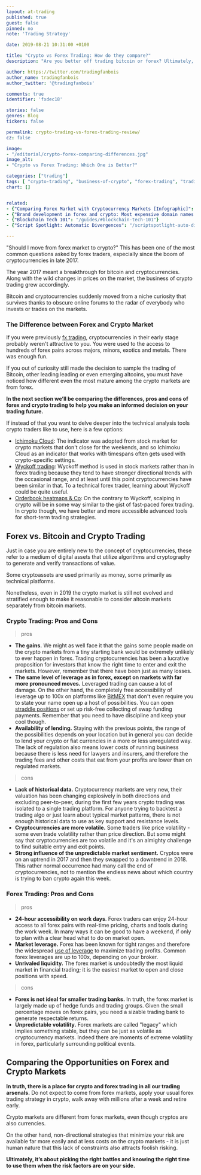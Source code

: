 ```yaml
---
layout: at-trading
published: true
guest: false
pinned: no
note: 'Trading Strategy'

date: 2019-08-21 10:31:00 +0100

title: "Crypto vs Forex Trading: How do they compare?"
description: "Are you better off trading bitcoin or forex? Ultimately, it’s about picking the battles, and the right trading strategy."

author: https://twitter.com/tradingfanbois
author_name: tradingfanbois
author_twitter: '@tradingfanbois'

comments: true
identifier: 'fxdec18'

stories: false
genres: Blog
tickers: false

permalink: crypto-trading-vs-forex-trading-review/
cz: false

image:
- "/editorial/crypto-forex-comparing-differences.jpg"
image_alt:
- "Crypto vs Forex Trading: Which One is Better?"

categories: ["trading"]
tags: [ "crypto-trading", "business-of-crypto", "forex-trading", "trading-strategy"]
chart: []


related:
- {"Comparing Forex Market with Cryptocurrency Markets [Infographic]": "https://www.thebusinessofcrypto.com/articles/forex-vs-crypto-markets-infographic/"}
- {"Brand development in forex and crypto: Most expensive domain names [Infographic]": "https://www.thebusinessofcrypto.com/articles/brand-development-forex-crypto-infographic/"}
- {"Blockchain Tech 101": "/guides/#blockchain-tech-101"}
- {"Script Spotlight: Automatic Divergences": "/scriptspotlight-auto-divergences/"}

---
```


"Should I move from forex market to crypto?" This has been one of the most common questions asked by forex traders, especially since the boom of cryptocurrencies in late 2017.

The year 2017 meant a breakthrough for bitcoin and cryptocurrencies. Along with the wild changes in prices on the market, the business of crypto trading grew accordingly.

Bitcoin and cryptocurrencies suddenly moved from a niche curiosity that survives thanks to obscure online forums to the radar of everybody who invests or trades on the markets.

### The Difference between Forex and Crypto Market

If you were previously [fx trading](https://www.home.saxo/en-gb/products/forex), cryptocurrencies in their early stage probably weren't attractive to you. You were used to the access to hundreds of forex pairs across majors, minors, exotics and metals. There was enough fun.

If you out of curiosity still made the decision to sample the trading of Bitcoin, other leading leading or even emerging altcoins, you must have noticed how different even the most mature among the crypto markets are from forex.

**In the next section we’ll be comparing the differences, pros and cons of forex and crypto trading to help you make an informed decision on your trading future.**

If instead of that you want to delve deeper into the technical analysis tools crypto traders like to use, here is a few options:

* [Ichimoku Cloud](/ichimoku-cloud/): The indicator was adopted from stock market for crypto markets that don't close for the weekends, and so Ichimoku Cloud as an indicator that works with timespans often gets used with crypto-specific settings.
* [Wyckoff trading](/strategy/wyckoff-ranging-markets): Wyckoff method is used in stock markets rather than in forex trading because they tend to have stronger directional trends with the occasional range, and at least until this point cryptocurrencies have been similar in that. To a technical forex trader, learning about Wyckoff could be quite useful.
* [Orderbook heatmaps & Co](/strategy/scalping): On the contrary to Wyckoff, scalping in crypto will be in some way similar to the gist of fast-paced forex trading. In crypto though, we have better and more accessible advanced tools for short-term trading strategies.

## Forex vs. Bitcoin and Crypto Trading

Just in case you are entirely new to the concept of cryptocurrencies, these refer to a medium of digital assets that utilize algorithms and cryptography to generate and verify transactions of value.

Some cryptoassets are used primarily as money, some primarily as technical platforms.

Nonetheless, even in 2019 the crypto market is still not evolved and stratified enough to make it reasonable to consider altcoin markets separately from bitcoin markets.

### Crypto Trading: Pros and Cons

> pros

* **The gains.** We might as well face it that the gains some people made on the crypto markets from a tiny starting bank would be extremely unlikely to ever happen in forex. Trading cryptocurrencies has been a lucrative proposition for investors that know the right time to enter and exit the markets. However, remember that there have been just as many losses.
* **The same level of leverage as in forex, except on markets with far more pronounced moves.** Leveraged trading can cause a lot of damage. On the other hand, the completely free accessibility of leverage up to 100x on platforms like [BitMEX](http://bit.ly/melancholic-100x) that don't even require you to state your name open up a host of possibilities. You can open [straddle positions](https://www.investopedia.com/terms/s/straddle.asp) or set up risk-free collecting of swap funding payments. Remember that you need to have discipline and keep your cool though.
* **Availability of lending.** Staying with the previous points, the range of the possibilities depends on your location but in general you can decide to lend your crypto or fiat currencies in a more or less unregulated way. The lack of regulation also means lower costs of running business because there is less need for lawyers and insurers, and therefore the trading fees and other costs that eat from your profits are lower than on regulated markets.


> cons

* **Lack of historical data.** Cryptocurrency markets are very new, their valuation has been changing explosively in both directions and excluding peer-to-peer, during the first few years crypto trading was isolated to a single trading platform. For anyone trying to backtest a trading algo or just learn about typical market patterns, there is not enough historical data to use as key support and resistance levels.
* **Cryptocurrencies are more volatile.** Some traders like price volatility - some even trade volatility rather than price direction. But some might say that cryptocurrencies are too volatile and it's an almighty challenge to find suitable entry and exit points.
* **Strong influence of the unpredictable market sentiment.** Cryptos were on an uptrend in 2017 and then they  swapped to a downtrend in 2018. This rather normal occurrence had many call the end of cryptocurrencies, not to mention the endless news about which country is trying to ban crypto again this week.


### Forex Trading: Pros and Cons

> pros

* **24-hour accessibility on work days**. Forex traders can enjoy 24-hour access to all forex pairs with real-time pricing, charts and tools during the work week. In many ways it can be good to have a weekend, if only to plan with a clear head what to do on  market open.
* **Market leverage.** Forex has been known for tight ranges and therefore the widespread [use of leverage](https://www.investopedia.com/articles/forex/07/forex_leverage.asp) to maximize trading profits. Common forex leverages are up to 100x, depending on your broker.
* **Unrivaled liquidity.** The forex market is undoubtedly the most liquid market in financial trading; it is the easiest market to open and close positions with speed.

> cons

* **Forex is not ideal for smaller trading banks.** In truth, the forex market is largely made up of hedge funds and trading groups. Given the small percentage moves on forex pairs, you need a sizable trading bank to generate respectable returns.
* **Unpredictable volatility.** Forex markets are called "legacy" which implies something stable, but they can be just as volatile as cryptocurrency markets. Indeed there are moments of extreme volatility in forex, particularly surrounding political events.

## Comparing the Opportunities on Forex and Crypto Markets

**In truth, there is a place for crypto and forex trading in all our trading arsenals.** Do not expect to come from forex markets, apply your usual forex trading strategy in crypto, walk away with millions after a week and retire early.

Crypto markets are different from forex markets, even though cryptos are also currencies.

On the other hand, non-directional strategies that minimize your risk are available far more easily and at less costs on the crypto markets - it is just human nature that this lack of constraints also attracts foolish risking.

**Ultimately, it’s about picking the right battles and knowing the right time to use them when the risk factors are on your side.**
